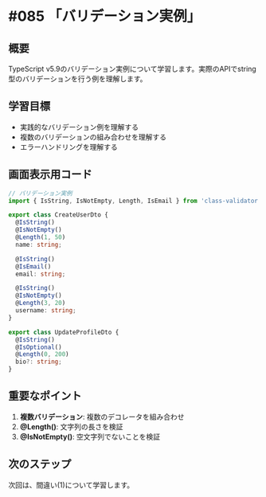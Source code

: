 # #085 「バリデーション実例」

## 概要
TypeScript v5.9のバリデーション実例について学習します。実際のAPIでstring型のバリデーションを行う例を理解します。

## 学習目標
- 実践的なバリデーション例を理解する
- 複数のバリデーションの組み合わせを理解する
- エラーハンドリングを理解する

## 画面表示用コード

```typescript
// バリデーション実例
import { IsString, IsNotEmpty, Length, IsEmail } from 'class-validator';

export class CreateUserDto {
  @IsString()
  @IsNotEmpty()
  @Length(1, 50)
  name: string;

  @IsString()
  @IsEmail()
  email: string;

  @IsString()
  @IsNotEmpty()
  @Length(3, 20)
  username: string;
}

export class UpdateProfileDto {
  @IsString()
  @IsOptional()
  @Length(0, 200)
  bio?: string;
}
```

## 重要なポイント
1. **複数バリデーション**: 複数のデコレータを組み合わせ
2. **@Length()**: 文字列の長さを検証
3. **@IsNotEmpty()**: 空文字列でないことを検証

## 次のステップ
次回は、間違い(1)について学習します。